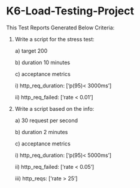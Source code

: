 # K6-Load-Testing-Project
This Test Reports Generated Below Criteria:

1. Write a script for the stress test:

   a) target 200

   b) duration 10 minutes

   c) acceptance metrics

   i) http_req_duration: [‘p(95)< 3000ms’]

   ii) http_req_failed: [‘rate < 0.01’]

 

2. Write a script based on the info:

   a) 30 request per second

   b) duration 2 minutes

   c) acceptance metrics

      i) http_req_duration: [‘p(95)< 5000ms’]

     ii) http_req_failed: [‘rate < 0.05’]

     iii) http_reqs: [‘rate > 25’]
